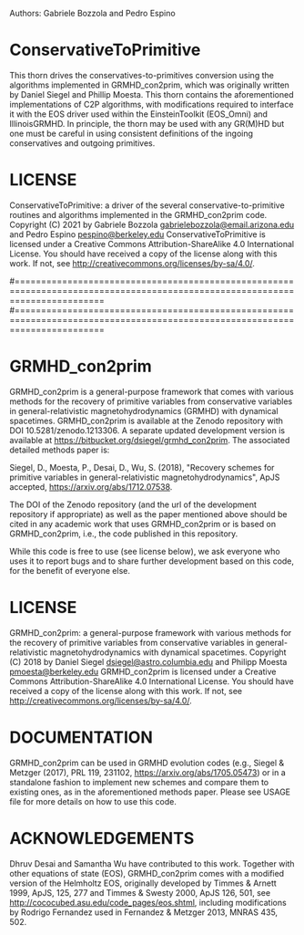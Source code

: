Authors: Gabriele Bozzola and Pedro Espino

# ConservativeToPrimitive
This thorn drives the conservatives-to-primitives conversion using the algorithms implemented in GRMHD_con2prim,
which was originally written by Daniel Siegel and Phillip Moesta. This thorn contains the aforementioned implementations of C2P
algorithms, with modifications required to interface it with the EOS driver used within the EinsteinToolkit (EOS_Omni) and 
IllinoisGRMHD. In principle, the thorn may be used with any GR(M)HD but one must be careful in using consistent definitions
of the ingoing conservatives and outgoing primitives.

# LICENSE

ConservativeToPrimitive: a driver of the several conservative-to-primitive routines and algorithms implemented in the GRMHD_con2prim code.
Copyright (C) 2021 by Gabriele Bozzola <gabrielebozzola@email.arizona.edu> and Pedro Espino <pespino@berkeley.edu>
ConservativeToPrimitive is licensed under a Creative Commons Attribution-ShareAlike 4.0 International License.
You should have received a copy of the license along with this work. If not, see <http://creativecommons.org/licenses/by-sa/4.0/>.

#=============================================================================================================================
#=============================================================================================================================

# GRMHD_con2prim
GRMHD_con2prim is a general-purpose framework that comes with various methods for the recovery of primitive variables from 
conservative variables in general-relativistic magnetohydrodynamics (GRMHD) with dynamical spacetimes. GRMHD_con2prim is available 
at the Zenodo repository with DOI 10.5281/zenodo.1213306.
A separate updated development version is available at https://bitbucket.org/dsiegel/grmhd_con2prim. The associated detailed methods paper is:

Siegel, D., Moesta, P., Desai, D., Wu, S. (2018), "Recovery schemes for primitive variables in general-relativistic magnetohydrodynamics", ApJS accepted, https://arxiv.org/abs/1712.07538.

The DOI of the Zenodo repository (and the url of the development repository if appropriate) as well as the paper mentioned above should be cited 
in any academic work that uses GRMHD_con2prim or is based on GRMHD_con2prim, i.e., the code published in this repository.

While this code is free to use (see license below), we ask everyone who uses it to report bugs and to share further development based on this code, for the benefit of everyone else.

# LICENSE

GRMHD_con2prim: a general-purpose framework with various methods for the recovery of primitive variables from conservative variables in general-relativistic magnetohydrodynamics with dynamical spacetimes.
Copyright (C) 2018 by Daniel Siegel <dsiegel@astro.columbia.edu> and Philipp
Moesta <pmoesta@berkeley.edu>
GRMHD_con2prim is licensed under a
Creative Commons Attribution-ShareAlike 4.0 International License.
You should have received a copy of the license along with this
work. If not, see <http://creativecommons.org/licenses/by-sa/4.0/>.

# DOCUMENTATION

GRMHD_con2prim can be used in GRMHD evolution codes (e.g., Siegel & Metzger (2017), PRL 119, 231102, https://arxiv.org/abs/1705.05473) or in a standalone  fashion to implement new schemes and compare them to existing ones, as in the aforementioned methods paper. Please see USAGE file for more details on how to use this code.

# ACKNOWLEDGEMENTS

Dhruv Desai and Samantha Wu have contributed to this work. Together with other equations of state (EOS), GRMHD_con2prim comes with a modified version of the Helmholtz EOS, originally developed by Timmes & Arnett 1999, ApJS, 125, 277 and Timmes & Swesty 2000, ApJS 126, 501, see http://cococubed.asu.edu/code_pages/eos.shtml, including modifications by Rodrigo Fernandez used in Fernandez & Metzger 2013, MNRAS 435, 502.
